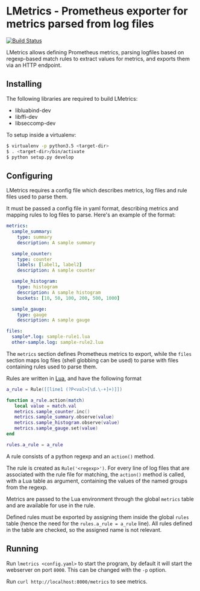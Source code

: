 # LMetrics - Prometheus exporter for metrics parsed from log files

[![Build Status](https://travis-ci.org/albertodonato/lmetrics.svg?branch=master)](https://travis-ci.org/albertodonato/lmetrics)

LMetrics allows defining Prometheus metrics, parsing logfiles based on
regexp-based match rules to extract values for metrics, and exports them via an
HTTP endpoint.


## Installing

The following libraries are required to build LMetrics:

* libluabind-dev
* libffi-dev
* libseccomp-dev

To setup inside a virtualenv:

```bash
$ virtualenv -p python3.5 <target-dir>
$ . <target-dir>/bin/activate
$ python setup.py develop
```

## Configuring

LMetrics requires a config file which describes metrics, log files and rule
files used to parse them.

It must be passed a config file in yaml format, describing metrics and mapping
rules to log files to parse. Here's an example of the format:

```yaml
metrics:
  sample_summary:
    type: summary
    description: A sample summary

  sample_counter:
    type: counter
    labels: [label1, label2]
    description: A sample counter

  sample_histogram:
    type: histogram
    description: A sample histogram
    buckets: [10, 50, 100, 200, 500, 1000]

  sample_gauge:
    type: gauge
    description: A sample gauge

files:
  sample*.log: sample-rule1.lua
  other-sample.log: sample-rule2.lua
```

The `metrics` section defines Prometheus metrics to export, while the `files`
section maps log files (shell globbing can be used) to parse with files
containing rules used to parse them.

Rules are written in [Lua](https://www.lua.org/), and have the following format

```lua
a_rule = Rule([[line1 (?P<val>[\d.\-+]+)]])

function a_rule.action(match)
   local value = match.val
   metrics.sample_counter.inc()
   metrics.sample_summary.observe(value)
   metrics.sample_histogram.observe(value)
   metrics.sample_gauge.set(value)
end

rules.a_rule = a_rule
```

A rule consists of a python regexp and an `action()` method.

The rule is created as `Rule('<regexp>')`. For every line of log files that are
associated with the rule file for matching, the `action()` method is called,
with a Lua table as argument, containing the values of the named groups from
the regexp.

Metrics are passed to the Lua environment through the global `metrics` table
and are available for use in the rule.

Defined rules must be exported by assigning them inside the global `rules`
table (hence the need for the `rules.a_rule = a_rule` line). All rules defined
in the table are checked, so the assigned name is not relevant.


## Running

Run `lmetrics <config.yaml>` to start the program, by default it will start the
webserver on port `8000`. This can be changed with the `-p` option.

Run `curl http://localhost:8000/metrics` to see metrics.
